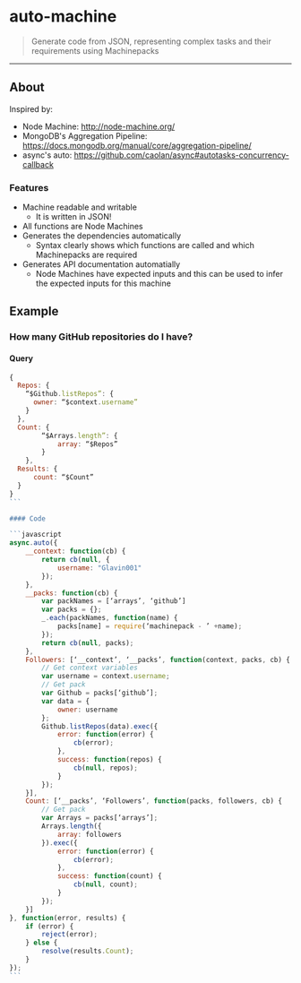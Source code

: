 # auto-machine
> Generate code from JSON, representing complex tasks and their requirements using Machinepacks

---

## About

Inspired by:
- Node Machine: http://node-machine.org/
- MongoDB's Aggregation Pipeline: https://docs.mongodb.org/manual/core/aggregation-pipeline/
- async's auto: https://github.com/caolan/async#autotasks-concurrency-callback

### Features

- Machine readable and writable
  - It is written in JSON!
- All functions are Node Machines
- Generates the dependencies automatically
  - Syntax clearly shows which functions are called and which Machinepacks are required
- Generates API documentation automatially
  - Node Machines have expected inputs and this can be used to infer the expected inputs for this machine

## Example

### How many GitHub repositories do I have?

#### Query

````javascript
{
  Repos: {
    “$Github.listRepos”: {
      owner: “$context.username”
    }
  },
  Count: {
		“$Arrays.length”: {
			array: “$Repos”
		}
	},
  Results: {
	  count: “$Count”
  }
}
```

#### Code

```javascript
async.auto({
    __context: function(cb) {
        return cb(null, {
            username: "Glavin001"
        });
    },
    __packs: function(cb) {
        var packNames = [‘arrays’, ‘github’]
        var packs = {};
        _.each(packNames, function(name) {
            packs[name] = require(‘machinepack - ’ +name);
        });
        return cb(null, packs);
    },
    Followers: [‘__context’, ‘__packs’, function(context, packs, cb) {
        // Get context variables
        var username = context.username;
        // Get pack
        var Github = packs[‘github’];
        var data = {
            owner: username
        };
        Github.listRepos(data).exec({
            error: function(error) {
                cb(error);
            },
            success: function(repos) {
                cb(null, repos);
            }
        });
    }],
    Count: [‘__packs’, ‘Followers’, function(packs, followers, cb) {
        // Get pack
        var Arrays = packs[‘arrays’];
        Arrays.length({
            array: followers
        }).exec({
            error: function(error) {
                cb(error);
            },
            success: function(count) {
                cb(null, count);
            }
        });
    }]
}, function(error, results) {
    if (error) {
        reject(error);
    } else {
        resolve(results.Count);
    }
});
```
